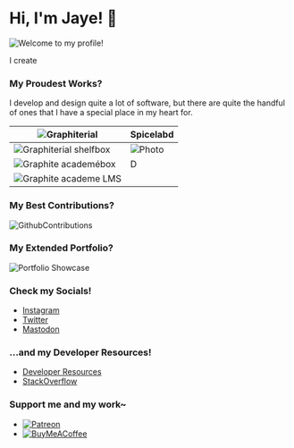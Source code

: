 # Hi, I'm Jaye! 👋

![Welcome to my profile!](/images/header.png)

I create


### My Proudest Works?
I develop and design quite a lot of software, but there are quite the handful of ones that I have a special place in my heart for.

| ![Graphiterial](/images/graphite.png)   | Spicelabd |
|-------------------------------------|---|
| ![Graphiterial shelfbox](/images/glisk.png) | ![Photo](/images/glisk.png) |
| ![Graphite academébox](/images/glms.png)   | D |
| ![Graphite academe LMS](/images/gmag.png)   |  |

### My Best Contributions?
![GithubContributions](/images/gitcon.png)

### My Extended Portfolio?
![Portfolio Showcase](/images/portfolio.png)

### Check my Socials!
- [Instagram](https://instagram.com/carreonjaye)
- [Twitter](https://twitter.com/carreonjaye)
- [Mastodon](https://mastodon.social)

### ...and my Developer Resources!
- [Developer Resources](resources.carreonjaye.com)
- [StackOverflow](stackoverflow.com/users/20401247)

### Support me and my work~
- [![Patreon](/images/patreon.png)](www.patreon.com/carreonjaye)
- [![BuyMeACoffee](/images/buymeacoffee.png)](www.buymeacoffee.com/carreonjaye)
